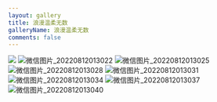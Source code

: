 ```yaml
---
layout: gallery
title: 浪漫温柔无数
galleryName: 浪漫温柔无数
comments: false
---
```


<style>
#l_main {
  max-width: calc(100% - 1 * 240px);
  padding-left: 0px;
  float: left;
  -webkit-box-ordinal-group: 2;
  -moz-box-ordinal-group: 2;
  -ms-flex-order: 2;
  -webkit-order: 2;
  order: 2;
}
#l_main.no_sidebar {
    width: 100%;
    padding-right: 0;
    margin: auto;
}
#bottom {
  display: none;
}
#post-body p {
  display:flex;
  flex-wrap: wrap;
}
#post-body p img {
  width: 32%;
  margin: 5px;
}
</style>

![](https://gcore.jsdelivr.net/gh/txw1314/blog-img@main/fairy/202208/%E4%B8%80%E6%A3%B5%E6%A0%91202208120131588.jpg)
![微信图片_20220812013022](https://gcore.jsdelivr.net/gh/txw1314/blog-img@main/fairy/202208/%E4%B8%80%E6%A3%B5%E6%A0%91202208120131589.jpg)
![微信图片_20220812013025](https://gcore.jsdelivr.net/gh/txw1314/blog-img@main/fairy/202208/%E4%B8%80%E6%A3%B5%E6%A0%91202208120131590.jpg)
![微信图片_20220812013028](https://gcore.jsdelivr.net/gh/txw1314/blog-img@main/fairy/202208/%E4%B8%80%E6%A3%B5%E6%A0%91202208120131591.jpg)
![微信图片_20220812013031](https://gcore.jsdelivr.net/gh/txw1314/blog-img@main/fairy/202208/%E4%B8%80%E6%A3%B5%E6%A0%91202208120131592.jpg)
![微信图片_20220812013034](https://gcore.jsdelivr.net/gh/txw1314/blog-img@main/fairy/202208/%E4%B8%80%E6%A3%B5%E6%A0%91202208120131593.jpg)
![微信图片_20220812013037](https://gcore.jsdelivr.net/gh/txw1314/blog-img@main/fairy/202208/%E4%B8%80%E6%A3%B5%E6%A0%91202208120131594.jpg)
![微信图片_20220812013040](https://gcore.jsdelivr.net/gh/txw1314/blog-img@main/fairy/202208/%E4%B8%80%E6%A3%B5%E6%A0%91202208120131595.jpg)
